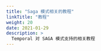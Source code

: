 ```yaml
---
title: "Saga 模式相关的教程"
linkTitle: "教程"
weight: 20
date: 2021-01-29
description: >
  Temporal 对 SAGA 模式支持的相关教程
---
```




